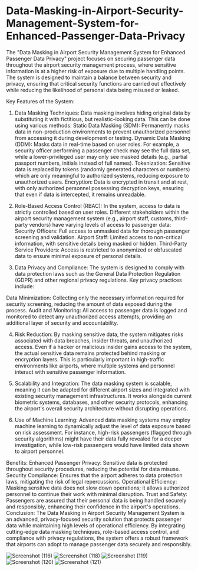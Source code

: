 # Data-Masking-in-Airport-Security-Management-System-for-Enhanced-Passenger-Data-Privacy
The "Data Masking in Airport Security Management System for Enhanced Passenger Data Privacy" project focuses on securing passenger data throughout the airport security management process, where sensitive information is at a higher risk of exposure due to multiple handling points. The system is designed to maintain a balance between security and privacy, ensuring that critical security functions are carried out effectively while reducing the likelihood of personal data being misused or leaked.

Key Features of the System:
1. Data Masking Techniques:
Data masking involves hiding original data by substituting it with fictitious, but realistic-looking data. This can be done using various methods:
Static Data Masking (SDM): Permanently masks data in non-production environments to prevent unauthorized personnel from accessing it during development or testing.
Dynamic Data Masking (DDM): Masks data in real-time based on user roles. For example, a security officer performing a passenger check may see the full data set, while a lower-privileged user may only see masked details (e.g., partial passport numbers, initials instead of full names).
Tokenization: Sensitive data is replaced by tokens (randomly generated characters or numbers) which are only meaningful to authorized systems, reducing exposure to unauthorized users.
Encryption: Data is encrypted in transit and at rest, with only authorized personnel possessing decryption keys, ensuring that even if data is intercepted, it remains unreadable.

3. Role-Based Access Control (RBAC):
In the system, access to data is strictly controlled based on user roles. Different stakeholders within the airport security management system (e.g., airport staff, customs, third-party vendors) have varying levels of access to passenger data:
Security Officers: Full access to unmasked data for thorough passenger screening and validation.
Airport Staff: Limited access to non-critical information, with sensitive details being masked or hidden.
Third-Party Service Providers: Access is restricted to anonymized or obfuscated data to ensure minimal exposure of personal details.

4. Data Privacy and Compliance:
The system is designed to comply with data protection laws such as the General Data Protection Regulation (GDPR) and other regional privacy regulations. Key privacy practices include:

Data Minimization: Collecting only the necessary information required for security screening, reducing the amount of data exposed during the process.
Audit and Monitoring: All access to passenger data is logged and monitored to detect any unauthorized access attempts, providing an additional layer of security and accountability.

4. Risk Reduction:
By masking sensitive data, the system mitigates risks associated with data breaches, insider threats, and unauthorized access. Even if a hacker or malicious insider gains access to the system, the actual sensitive data remains protected behind masking or encryption layers. This is particularly important in high-traffic environments like airports, where multiple systems and personnel interact with sensitive passenger information.

5. Scalability and Integration:
The data masking system is scalable, meaning it can be adapted for different airport sizes and integrated with existing security management infrastructures. It works alongside current biometric systems, databases, and other security protocols, enhancing the airport's overall security architecture without disrupting operations.

6. Use of Machine Learning:
Advanced data masking systems may employ machine learning to dynamically adjust the level of data exposure based on risk assessment. For instance, high-risk passengers (flagged through security algorithms) might have their data fully revealed for a deeper investigation, while low-risk passengers would have limited data shown to airport personnel.

Benefits:
Enhanced Passenger Privacy: Sensitive data is protected throughout security procedures, reducing the potential for data misuse.
Security Compliance: Ensures that the airport adheres to data protection laws, mitigating the risk of legal repercussions.
Operational Efficiency: Masking sensitive data does not slow down operations; it allows authorized personnel to continue their work with minimal disruption.
Trust and Safety: Passengers are assured that their personal data is being handled securely and responsibly, enhancing their confidence in the airport's operations.
Conclusion:
The Data Masking in Airport Security Management System is an advanced, privacy-focused security solution that protects passenger data while maintaining high levels of operational efficiency. By integrating cutting-edge data masking techniques, role-based access control, and compliance with privacy regulations, the system offers a robust framework that airports can adopt to manage passenger data securely and responsibly.


![Screenshot (116)](https://github.com/user-attachments/assets/a28dc32e-bcbf-46a8-b2a0-b3f8766f3576)
![Screenshot (118)](https://github.com/user-attachments/assets/0e4a71a0-03d3-4ee7-b501-1d3fc92711c2)
![Screenshot (119)](https://github.com/user-attachments/assets/04688633-2098-4c2c-9af6-1b14ce262bc3)
![Screenshot (120)](https://github.com/user-attachments/assets/9a7a897c-a113-490e-b8e4-8a07e89ee3d7)
![Screenshot (121)](https://github.com/user-attachments/assets/4803177f-4686-474b-9775-d480a2524c7e)

